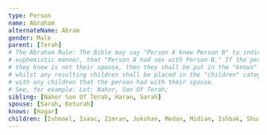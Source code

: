 ```yaml
---
type: Person
name: Abraham
alternateName: Abram
gender: Male
parent: [Terah]
# The Abraham Rule: The Bible may say "Person A knew Person B" to indicate, in a
# euphemistic manner, that "Person A had sex with Person B." If the person that
# they knew is not their spouse, then they shall be put in the "knows" category
# whilst any resulting children shall be placed in the "children" category along
# with any children that the person had with their spouse.
# See, for example: Lot; Nahor, Son Of Terah;
sibling: [Nahor Son Of Terah, Haran, Sarah]
spouse: [Sarah, Keturah]
knows: [Hagar]
children: [Ishmael, Isaac, Zimran, Jokshan, Medan, Midian, Ishbak, Shuah]
---
```

